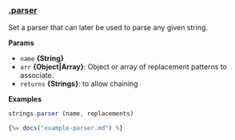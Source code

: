 
### [.parser](#L29)
Set a parser that can later be used to parse any given string.


**Params**

* `name` **{String}**
* `arr` **{Object|Array}**: Object or array of replacement patterns to associate.
* `returns` **{Strings}**: to allow chaining

**Examples**


```js
strings.parser (name, replacements)
```

```js
{%= docs("example-parser.md") %}
```

